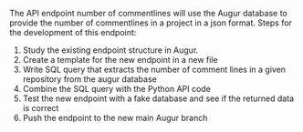 The API endpoint number of commentlines will use the Augur database to provide the number of commentlines in a project in a json format.
Steps for the development of this endpoint:
1. Study the existing endpoint structure in Augur.
2. Create a template for the new endpoint in a new file
3. Write SQL query that extracts the number of comment lines in a given repository from the augur database
4. Combine the SQL query with the Python API code
5. Test the new endpoint with a fake database and see if the returned data is correct
6. Push the endpoint to the new main Augur branch
